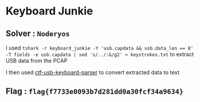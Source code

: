 # Keyboard Junkie

## Solver : `Noderyos`

I used `tshark -r keyboard_junkie -Y 'usb.capdata && usb.data_len == 8' -T fields -e usb.capdata | sed 's/../:&/g2' > keystrokes.txt` to extract USB data from the PCAP

I then used [ctf-usb-keyboard-parser](https://github.com/TeamRocketIst/ctf-usb-keyboard-parser) to convert extracted data to text

## Flag : `flag{f7733e0093b7d281dd0a30fcf34a9634}`
